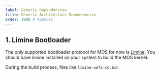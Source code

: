 ```yaml
---
label: Generic Dependencies
title: Generic Architecture Dependencies
order: 1000 # topmost
---
```


## 1. Limine Bootloader

The only supported bootloader protocol for MOS for now is [Limine](https://github.com/limine-bootloader/limine).
You should have limine installed on your system to build the MOS kernel.

During the build process, files like `limine-uefi-cd.bin`
